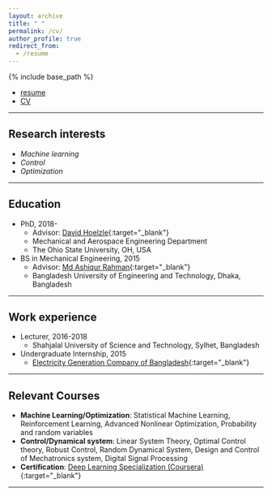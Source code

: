 ```yaml
---
layout: archive
title: " "
permalink: /cv/
author_profile: true
redirect_from:
  - /resume
---
```


{% include base_path %}

* [resume](https://github.com/ferdous-alam/ferdous-alam.github.io/blob/master/Ferdous_resume.pdf) 
* [CV](https://github.com/ferdous-alam/ferdous-alam.github.io/blob/master/Ferdous_CV.pdf)

---------------------------------------------

## Research interests
  * _Machine learning_
  * _Control_
  * _Optimization_

---------------------------------------------

## Education
* PhD, 2018- 
  * Advisor: [David Hoelzle](https://hrl.engineering.osu.edu/people/hoelzle.1){:target="_blank"}
  * Mechanical and Aerospace Engineering Department
  * The Ohio State University, OH, USA
* BS in Mechanical Engineering, 2015 
  * Advisor: [Md Ashiqur Rahman](https://ashiqurrahman.buet.ac.bd/){:target="_blank"}
  * Bangladesh University of Engineering and Technology, Dhaka, Bangladesh
  
--------------------------------

## Work experience
* Lecturer, 2016-2018
  * Shahjalal University of Science and Technology, Sylhet, Bangladesh
* Undergraduate Internship, 2015
  * [Electricity Generation Company of Bangladesh](http://www.egcb.gov.bd/){:target="_blank"}

---------------------------------

## Relevant Courses
* **Machine Learning/Optimization**: Statistical Machine Learning, Reinforcement Learning, Advanced Nonlinear Optimization, Probability and random variables
* **Control/Dynamical system**: Linear System Theory, Optimal Control theory, Robust Control, Random Dynamical System, Design and Control of Mechatronics system, Digital Signal Processing
* **Certification**: [Deep Learning Specialization (Coursera)](https://www.coursera.org/account/accomplishments/specialization/3YZLSAFPSVB8){:target="_blank"}

----------------------------------
  